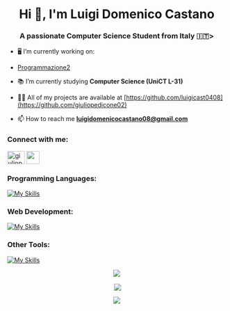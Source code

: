 <h1 align="center">Hi 👋, I'm Luigi Domenico Castano </h1>
<h3 align="center">A passionate Computer Science Student from Italy 🇮🇹> </h3>

- 🖥️ I’m currently working on:
-  [Programmazione2](https://github.com/luigicast0408/Programmazione-2)

- 📚 I’m currently studying **Computer Science (UniCT L-31)**

- 👨‍💻 All of my projects are available at [https://github.com/luigicast0408](https://github.com/giuliopedicone02)

- 📫 How to reach me **luigidomenicocastano08@gmail.com**

<h3 align="left">Connect with me:</h3>
<p align="left">
<a href="https://instagram.com/luigi_cast08" target="blank"><img align="center" src="https://raw.githubusercontent.com/rahuldkjain/github-profile-readme-generator/master/src/images/icons/Social/instagram.svg" alt="giuliopedicone" height="30" width="40" /></a>
<a href="www.linkedin.com/in/luigi-domenico-castano-93b691282" target="blank"><img align="center" src="https://upload.wikimedia.org/wikipedia/commons/thumb/c/ca/LinkedIn_logo_initials.png/600px-LinkedIn_logo_initials.png" height="30" width="30" /></a>
</p>

<h3 align="left">Programming Languages:</h3>

[![My Skills](https://skillicons.dev/icons?i=c,cpp,java,python)](https://skillicons.dev)

<h3 align="left">Web Development:</h3>

[![My Skills](https://skillicons.dev/icons?i=html,css,js,php,bootstrap,react,docker,jquery,mysql)](https://skillicons.dev)

<h3 align="left">Other Tools:</h3>

[![My Skills](https://skillicons.dev/icons?i=git,github,latex)](https://skillicons.dev)

<p align="center"><img align="center" src="https://github-readme-stats.vercel.app/api/top-langs?username=luigicast0408&show_icons=true&locale=en&layout=compact"/></p>

<p align="center">&nbsp;<img align="center" src="https://github-readme-stats.vercel.app/api?username=luigicast0408&show_icons=true&locale=en"/></p>

<p align="center"><img align="center" src="https://github-readme-streak-stats.herokuapp.com/?user=luigicast0408&"/></p>

